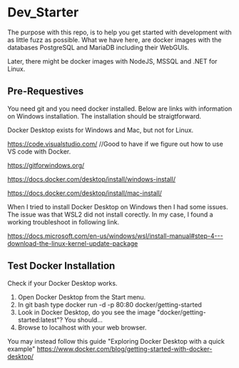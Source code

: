 # Dev_Starter

The purpose with this repo, is to help you get started with development with as little fuzz as possible. What we have here, are docker images with the databases PostgreSQL and MariaDB including their WebGUIs.

Later, there might be docker images with NodeJS, MSSQL and .NET for Linux.

## Pre-Requestives

You need git and you need docker installed. Below are links with information on Windows installation. The installation should be straigtforward.

Docker Desktop exists for Windows and Mac, but not for Linux. 

https://code.visualstudio.com/  //Good to have if we figure out how to use VS code with Docker.

https://gitforwindows.org/

https://docs.docker.com/desktop/install/windows-install/

https://docs.docker.com/desktop/install/mac-install/

When I tried to install Docker Desktop on Windows then I had some issues. The issue was that WSL2 did not install corectly. In my case, I found a working troubleshoot in following link.

https://docs.microsoft.com/en-us/windows/wsl/install-manual#step-4---download-the-linux-kernel-update-package

## Test Docker Installation

Check if your Docker Desktop works.

1. Open Docker Desktop from the Start menu.
2. In git bash type
		docker run -d -p 80:80 docker/getting-started
3. Look in Docker Desktop, do you see the image "docker/getting-started:latest"? You should...
4. Browse to localhost with your web browser.

You may instead follow this guide "Exploring Docker Desktop with a quick example"
https://www.docker.com/blog/getting-started-with-docker-desktop/
